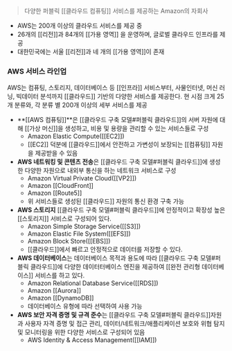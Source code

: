 ---
---

> 다양한 퍼블릭 [[클라우드 컴퓨팅]] 서비스를 제공하는 Amazon의 자회사

- AWS는 200개 이상의 클라우드 서비스를 제공 중
- 26개의 [[리전]]과 84개의 [[가용 영역]] 을 운영하며, 글로벌 클라우드 인프라를 제공
- 대한민국에는 서울 [[리전]]과 네 개의 [[가용 영역]]이 존재

### AWS 서비스 라인업
AWS는 컴퓨팅, 스토리지, 데이터베이스 등 [[인프라]] 서비스부터, 사물인터넷, 머신 러닝, 빅데이터 분석까지 [[클라우드]] 기반의 다양한 서비스를 제공한다.
현 시점 크게 25개 분류와, 각 분류 별 200개 이상의 세부 서비스를 제공

- **[[AWS 컴퓨팅]]**은 [[클라우드 구축 모델#퍼블릭 클라우드]]의 서버 자원에 대해 [[가상 머신]]을 생성하고, 비용 및 용량을 관리할 수 있는 서비스들로 구성
	- Amazon Elastic Compute([[EC2]])
	- [[EC2]] 덕분에 [[클라우드]]에서 안전하고 가변성이 보장되는 [[컴퓨팅]] 자원을 제공받을 수 있음
- **AWS 네트워킹 및 콘텐츠 전송**은 [[클라우드 구축 모델#퍼블릭 클라우드]]에 생성한 다양한 자원으로 내외부 통신을 하는 네트워크 서비스로 구성
	- Amazon Virtual Private Cloud([[VP2]])
	- Amazon [[CloudFront]]
	- Amazon [[Route5]]
	- 위 서비스들로 생성된 [[클라우드]] 자원의 통신 환경 구축 가능
- **AWS 스토리지** [[클라우드 구축 모델#퍼블릭 클라우드]]에 안정적이고 확장성 높은 [[스토리지]] 서비스로 구성되어 있다.
	- Amazon Simple Storage Service([[S3]])
	- Amazon Elastic File System([[EFS]])
	- Amazon Block Store([[EBS]])
	- [[클라우드]]에서 빠르고 안정적으로 데이터를 저장할 수 있다.
- **AWS 데이터베이스**는 데이터베이스 목적과 용도에 따라 [[클라우드 구축 모델#퍼블릭 클라우드]]에 다양한 데이터터베이스 엔진을 제공하여 [[완전 관리형 데이터베이스]] 서비스를 하고 있다.
	- Amazon Relational Database Service([[RDS]])
	- Amazon [[Aurora]]
	- Amazon [[DynamoDB]]
	- 데이터베이스 유형에 따라 선택하여 사용 가능
- **AWS 보안 자격 증명 및 규격 준수**는 [[클라우드 구축 모델#퍼블릭 클라우드]]자원과 사용자 자격 증명 및 접근 관리, 데이터/네트워크/애플리케이션 보호와 위협 탐지 및 모니터링을 위한 다양한 서비스로 구성되어 있음
	- AWS Identity & Access Management([[IAM]])

